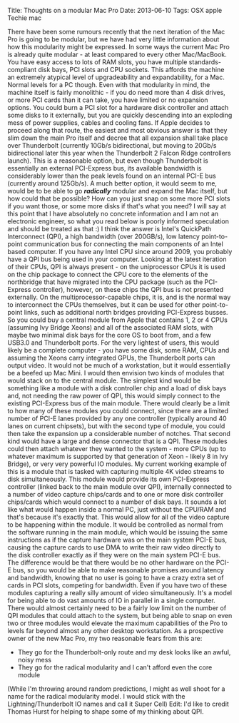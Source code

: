 Title: Thoughts on a modular Mac Pro
Date: 2013-06-10
Tags: OSX apple Techie mac

There have been some rumours recently that the next iteration of the Mac Pro is going to be modular, but we have had very little information about how this modularity might be expressed.
In some ways the current Mac Pro is already quite modular - at least compared to every other Mac/MacBook. You have easy access to lots of RAM slots, you have multiple standards-compliant disk bays, PCI slots and CPU sockets.
This affords the machine an extremely atypical level of upgradeability and expandability, for a Mac. Normal levels for a PC though.
Even with that modularity in mind, the machine itself is fairly monolithic - if you do need more than 4 disk drives, or more PCI cards than it can take, you have limited or no expansion options. You could burn a PCI slot for a hardware disk controller and attach some disks to it externally, but you are quickly descending into an exploding mess of power supplies, cables and cooling fans.
If Apple decides to proceed along that route, the easiest and most obvious answer is that they slim down the main Pro itself and decree that all expansion shall take place over Thunderbolt (currently 10Gb/s bidirectional, but moving to 20Gb/s bidirectional later this year when the Thunderbolt 2 Falcon Ridge controllers launch). This is a reasonable option, but even though Thunderbolt is essentially an external PCI-Express bus, its available bandwidth is considerably lower than the peak levels found on an internal PCI-E bus (currently around 125Gb/s).
A much better option, it would seem to me, would be to be able to go ***radically*** modular and expand the Mac itself, but how could that be possible? How can you just snap on some more PCI slots if you want those, or some more disks if that's what you need?
I will say at this point that I have absolutely no concrete information and I am not an electronic engineer, so what you read below is poorly informed speculation and should be treated as that :)
I think the answer is Intel's QuickPath Interconnect (QPI), a high bandwidth (over 200GB/s), low latency point-to-point communication bus for connecting the main components of an Intel based computer.
If you have any Intel CPU since around 2009, you probably have a QPI bus being used in your computer. Looking at the latest iteration of their CPUs, QPI is always present - on the uniprocessor CPUs it is used on the chip package to connect the CPU core to the elements of the northbridge that have migrated into the CPU package (such as the PCI-Express controller), however, on these chips the QPI bus is not presented externally.
On the multiprocessor-capable chips, it is, and is the normal way to interconnect the CPUs themselves, but it can be used for other point-to-point links, such as additional north bridges providing PCI-Express busses.
So you could buy a central module from Apple that contains 1, 2 or 4 CPUs (assuming Ivy Bridge Xeons) and all of the associated RAM slots, with maybe two minimal disk bays for the core OS to boot from, and a few USB3.0 and Thunderbolt ports. For the very lightest of users, this would likely be a complete computer - you have some disk, some RAM, CPUs and assuming the Xeons carry integrated GPUs, the Thunderbolt ports can output video. It would not be much of a workstation, but it would essentially be a beefed up Mac Mini.
I would then envision two kinds of modules that would stack on to the central module. The simplest kind would be something like a module with a disk controller chip and a load of disk bays and, not needing the raw power of QPI, this would simply connect to the existing PCI-Express bus of the main module.
There would clearly be a limit to how many of these modules you could connect, since there are a limited number of PCI-E lanes provided by any one controller (typically around 40 lanes on current chipsets), but with the second type of module, you could then take the expansion up a considerable number of notches.
That second kind would have a large and dense connector that is a QPI. These modules could then attach whatever they wanted to the system - more CPUs (up to whatever maximum is supported by that generation of Xeon - likely 8 in Ivy Bridge), or very very powerful IO modules. My current working example of this is a module that is tasked with capturing multiple 4K video streams to disk simultaneously.
This module would provide its own PCI-Express controller (linked back to the main module over QPI), internally connected to a number of video capture chips/cards and to one or more disk controller chips/cards which would connect to a number of disk bays. It sounds a lot like what would happen inside a normal PC, just without the CPU/RAM and that's because it's exactly that.
This would allow for all of the video capture to be happening within the module. It would be controlled as normal from the software running in the main module, which would be issuing the same instructions as if the capture hardware was on the main system PCI-E bus, causing the capture cards to use DMA to write their raw video directly to the disk controller exactly as if they were on the main system PCI-E bus. The difference would be that there would be no other hardware on the PCI-E bus, so you would be able to make reasonable promises around latency and bandwidth, knowing that no user is going to have a crazy extra set of cards in PCI slots, competing for bandwidth. Even if you have two of these modules capturing a really silly amount of video simultaneously. It's a model for being able to do vast amounts of IO in parallel in a single computer.
There would almost certainly need to be a fairly low limit on the number of QPI modules that could attach to the system, but being able to snap on even two or three modules would elevate the maximum capabilities of the Pro to levels far beyond almost any other desktop workstation.
As a prospective owner of the new Mac Pro, my two reasonable fears from this are:

-   They go for the Thunderbolt-only route and my desk looks like an awful, noisy mess
-   They go for the radical modularity and I can't afford even the core module

(While I'm throwing around random predictions, I might as well shoot for a name for the radical modularity model. I would stick with the Lightning/Thunderbolt IO names and call it Super Cell)
Edit: I'd like to credit Thomas Hurst for helping to shape some of my thinking about QPI.

